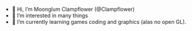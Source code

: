 - 👋 Hi, I’m Moonglum Clampflower (@Clampflower)
- 👀 I’m interested in many things
- 🌱 I’m currently learning games coding and graphics (alas no open GL).

<!---
Clampflower/Clampflower is a ✨ special ✨ repository because its `README.md` (this file) appears on your GitHub profile.
You can click the Preview link to take a look at your changes.
--->
